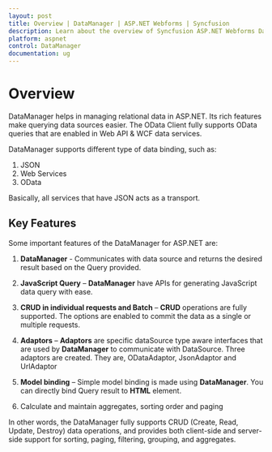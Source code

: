 ```yaml
---
layout: post
title: Overview | DataManager | ASP.NET Webforms | Syncfusion
description: Learn about the overview of Syncfusion ASP.NET Webforms DataManager control and more details. 
platform: aspnet
control: DataManager
documentation: ug
---
```


# Overview 

DataManager helps in managing relational data in ASP.NET. Its rich features make querying data sources easier. The OData Client fully supports OData queries that are enabled in Web API & WCF data services.

DataManager supports different type of data binding, such as:

1. JSON
2. Web Services
3. OData

Basically, all services that have JSON acts as a transport.

## Key Features

Some important features of the DataManager for ASP.NET are:

1. **DataManager** - Communicates with data source and returns the desired result based on the Query provided.

2. **JavaScript Query** – **DataManager** have APIs for generating JavaScript data query with ease.

3. **CRUD in individual requests and Batch** – **CRUD** operations are fully supported. The options are enabled to commit the data as a single or multiple requests.

4. **Adaptors** – **Adaptors** are specific dataSource type aware interfaces that are used by **DataManager** to communicate with DataSource. Three adaptors are created. They are, ODataAdaptor, JsonAdaptor and UrlAdaptor

5. **Model binding** – Simple model binding is made using **DataManager**. You can directly bind Query result to **HTML** element.

6. Calculate and maintain aggregates, sorting order and paging

In other words, the DataManager fully supports CRUD (Create, Read, Update, Destroy) data operations, and provides both client-side and server-side support for sorting, paging, filtering, grouping, and aggregates.
